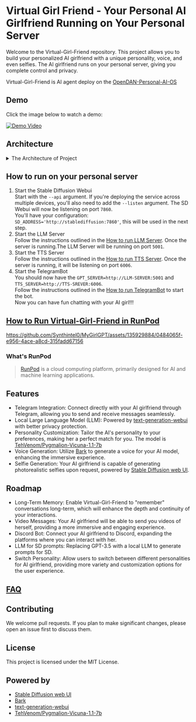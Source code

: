 # Virtual Girl Friend - Your Personal AI Girlfriend Running on Your Personal Server

Welcome to the Virtual-Girl-Friend repository. This project allows you to build your personalized AI girlfriend with a unique personality, voice, and even selfies. The AI girlfriend runs on your personal server, giving you complete control and privacy.

Virtual-Girl-Friend is AI agent deploy on the [OpenDAN-Personal-AI-OS](https://github.com/fiatrete/OpenDAN-Personal-AI-OS)

## Demo
Click the image below to watch a demo:

[![Demo Video](http://img.youtube.com/vi/GlDwTl__UDs/0.jpg)](https://www.youtube.com/watch?v=GlDwTl__UDs "Demo Video")


## Architecture

<details>
  <summary>The Architecture of Project </summary>

![Architecture](imgs/architecture.png)

- TelegramBot
  - bot: Receive messages from Telegram, and send messages to mygirl.
  - mygirl: Process the message and send it to the LLM Server. If text-to-speech conversion is required, call the TTS Server.
- LLM Server: As the brain of the AI girlfriend, generates reply messages. If it is determined that a message is required by the user, call the stable diffusion webui API to generate an image.
- TTS Server: Provide text-to-speech capabilities.
- text2img Server: Use stable diffusion webui API to provide text2img capabilities.
</details>

## How to run on your personal server
1. Start the Stable Diffusion Webui  
   Start with the `--api` argument. If you're deploying the service across multiple devices, you'll also need to add the `--listen` argument. 
   The SD Webui will now be listening on port `7860`.  
   You'll have your configuration: `SD_ADDRESS='http://stablediffusion:7860'`, this will be used in the next step.
2. Start the LLM Server  
   Follow the instructions outlined in the [How to run LLM Server](docs/LLM.md). Once the server is running.The LLM Server will be running on port `5001`.   
3. Start the TTS Server  
   Follow the instructions outlined in the [How to run TTS Server](opendan-tts-server/README.md). Once the server is running, it will be listening on port `6006`.
4. Start the TelegramBot  
   You should now have the `GPT_SERVER=http://LLM-SERVER:5001` and `TTS_SERVER=http://TTS-SREVER:6006`.  
   Follow the instructions outlined in the [How to run TelegramBot](TelegramBot/README.md) to start the bot.  
Now you can have fun chatting with your AI girl!!!


## [How to Run Virtual-Girl-Friend in RunPod](docker/README.md)

https://github.com/Synthintel0/MyGirlGPT/assets/135929884/0484065f-e956-4ace-a8cd-315fadd67156

### What's RunPod
> [RunPod](https://www.runpod.io) is a cloud computing platform, primarily designed for AI and machine learning applications. 

## Features
* Telegram Integration: Connect directly with your AI girlfriend through Telegram, allowing you to send and receive messages seamlessly.
* Local Large Language Model (LLM): Powered by [text-generation-webui](https://github.com/oobabooga/text-generation-webui) with better privacy protection.
* Personality Customization: Tailor the AI's personality to your preferences, making her a perfect match for you.
The model is [TehVenom/Pygmalion-Vicuna-1.1-7b](https://huggingface.co/TehVenom/Pygmalion-Vicuna-1.1-7b)
* Voice Generation: Utilize [Bark](https://github.com/suno-ai/bark) to generate a voice for your AI model, enhancing the immersive experience.
* Selfie Generation: Your AI girlfriend is capable of generating photorealistic selfies upon request, powered by [Stable Diffusion web UI](https://github.com/AUTOMATIC1111/stable-diffusion-webui).

## Roadmap
* Long-Term Memory: Enable Virtual-Girl-Friend to "remember" conversations long-term, which will enhance the depth and continuity of your interactions.
* Video Messages: Your AI girlfriend will be able to send you videos of herself, providing a more immersive and engaging experience.
* Discord Bot: Connect your AI girlfriend to Discord, expanding the platforms where you can interact with her.
* LLM for SD prompts: Replacing GPT-3.5 with a local LLM to generate prompts for SD.
* Switch Personality: Allow users to switch between different personalities for AI girlfriend, providing more variety and customization options for the user experience.


## [FAQ](docs/FAQ.md)

## Contributing
We welcome pull requests. If you plan to make significant changes, please open an issue first to discuss them.

## License
This project is licensed under the MIT License.

## Powered by
- [Stable Diffusion web UI](https://github.com/AUTOMATIC1111/stable-diffusion-webui)
- [Bark](https://github.com/suno-ai/bark)
- [text-generation-webui](https://github.com/oobabooga/text-generation-webui)
- [TehVenom/Pygmalion-Vicuna-1.1-7b](https://huggingface.co/TehVenom/Pygmalion-Vicuna-1.1-7b)
